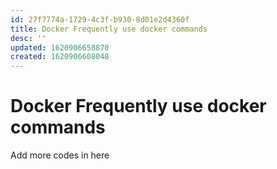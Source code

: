 ```yaml
---
id: 27f7774a-1729-4c3f-b930-8d01e2d4360f
title: Docker Frequently use docker commands
desc: ''
updated: 1620906658870
created: 1620906608048
---
```


# Docker Frequently use docker commands

Add more codes in here

